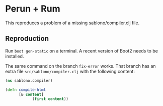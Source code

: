 # Perun + Rum
This reproduces a problem of a missing sablono/compiler.clj file.

## Reproduction
Run `boot gen-static` on a terminal. A recent version of Boot2 needs to be installed.

The same command on the branch `fix-error` works. That branch has an extra file `src/sablono/compiler.clj` with the following content:
```clj
(ns sablono.compiler)

(defn compile-html
      [& content]
            (first content))
```
